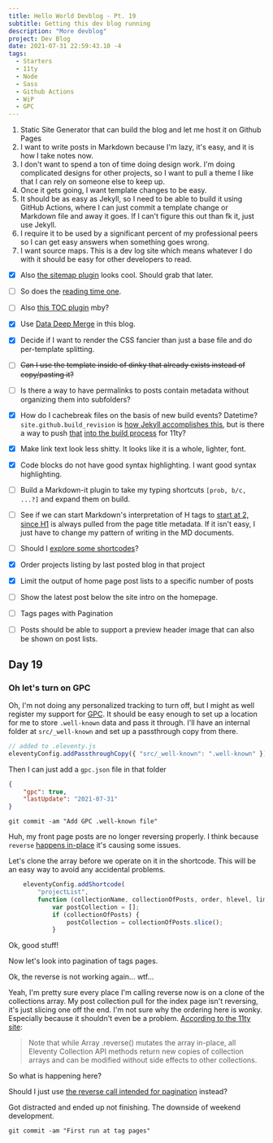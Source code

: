 ```yaml
---
title: Hello World Devblog - Pt. 19
subtitle: Getting this dev blog running
description: "More devblog"
project: Dev Blog
date: 2021-07-31 22:59:43.10 -4
tags:
  - Starters
  - 11ty
  - Node
  - Sass
  - Github Actions
  - WiP
  - GPC
---
```



1. Static Site Generator that can build the blog and let me host it on Github Pages
2. I want to write posts in Markdown because I'm lazy, it's easy, and it is how I take notes now.
3. I don't want to spend a ton of time doing design work. I'm doing complicated designs for other projects, so I want to pull a theme I like that I can rely on someone else to keep up.
4. Once it gets going, I want template changes to be easy.
5. It should be as easy as Jekyll, so I need to be able to build it using GitHub Actions, where I can just commit a template change or Markdown file and away it goes. If I can't figure this out than fk it, just use Jekyll.
6. I require it to be used by a significant percent of my professional peers so I can get easy answers when something goes wrong.
7. I want source maps. This is a dev log site which means whatever I do with it should be easy for other developers to read.

- [x] Also [the sitemap plugin](https://www.npmjs.com/package/@quasibit/eleventy-plugin-sitemap) looks cool. Should grab that later.

- [ ] So does the [reading time one](https://www.npmjs.com/package/eleventy-plugin-reading-time).

- [ ] Also [this TOC plugin](https://github.com/jdsteinbach/eleventy-plugin-toc/) mby?

- [x] Use [Data Deep Merge](https://www.11ty.dev/docs/data-deep-merge/) in this blog.

- [x] Decide if I want to render the CSS fancier than just a base file and do per-template splitting.

<s>

- [ ] Can I use the template inside of dinky that already exists instead of copy/pasting it?

</s>

- [ ] Is there a way to have permalinks to posts contain metadata without organizing them into subfolders?

- [x] How do I cachebreak files on the basis of new build events? Datetime? `site.github.build_revision` is [how Jekyll accomplishes this](https://github.com/jekyll/github-metadata/blob/master/docs/site.github.md), but is there a way to push [that](https://docs.github.com/en/actions/reference/context-and-expression-syntax-for-github-actions#github-context) [into the build process](https://stackoverflow.com/questions/54310050/how-to-version-build-artifacts-using-github-actions) for 11ty?

- [x] Make link text look less shitty. It looks like it is a whole, lighter, font.

- [x] Code blocks do not have good syntax highlighting. I want good syntax highlighting.

- [ ] Build a Markdown-it plugin to take my typing shortcuts `[prob, b/c, ...?]` and expand them on build.

- [ ] See if we can start Markdown's interpretation of H tags to [start at 2, since H1](https://developer.mozilla.org/en-US/docs/Web/HTML/Element/Heading_Elements#multiple_h1) is always pulled from the page title metadata. If it isn't easy, I just have to change my pattern of writing in the MD documents.

- [ ] Should I [explore some shortcodes](https://www.madebymike.com.au/writing/11ty-filters-data-shortcodes/)?

- [x] Order projects listing by last posted blog in that project

- [x] Limit the output of home page post lists to a specific number of posts

- [ ] Show the latest post below the site intro on the homepage.

- [ ] Tags pages with Pagination

- [ ] Posts should be able to support a preview header image that can also be shown on post lists.

## Day 19

### Oh let's turn on GPC

Oh, I'm not doing any personalized tracking to turn off, but I might as well register my support for [GPC](https://globalprivacycontrol.org/). It should be easy enough to set up a location for me to store `.well-known` data and pass it through. I'll have an internal folder at `src/_well-known` and set up a passthrough copy from there.

```javascript
// added to .eleventy.js
eleventyConfig.addPassthroughCopy({ "src/_well-known": ".well-known" });
```

Then I can just add a `gpc.json` file in that folder

```json
{
	"gpc": true,
	"lastUpdate": "2021-07-31"
}
```

`git commit -am "Add GPC .well-known file"`

Huh, my front page posts are no longer reversing properly. I think because `reverse` [happens in-place](https://www.11ty.dev/docs/collections/#sort-descending) it's causing some issues.

Let's clone the array before we operate on it in the shortcode. This will be an easy way to avoid any accidental problems.

```javascript
	eleventyConfig.addShortcode(
		"projectList",
		function (collectionName, collectionOfPosts, order, hlevel, limit) {
			var postCollection = [];
			if (collectionOfPosts) {
				postCollection = collectionOfPosts.slice();
			}
```

Ok, good stuff!

Now let's look into pagination of tags pages.

Ok, the reverse is not working again... wtf...

Yeah, I'm pretty sure every place I'm calling reverse now is on a clone of the collections array. My post collection pull for the index page isn't reversing, it's just slicing one off the end. I'm not sure why the ordering here is wonky. Especially because it shouldn't even be a problem. [According to the 11ty site](https://www.11ty.dev/docs/collections/#advanced-custom-filtering-and-sorting):

> Note that while Array .reverse() mutates the array in-place, all Eleventy Collection API methods return new copies of collection arrays and can be modified without side effects to other collections.

So what is happening here?

Should I just use [the reverse call intended for pagination](https://www.11ty.dev/docs/pagination/#reverse-the-data) instead?

Got distracted and ended up not finishing. The downside of weekend development.

`git commit -am "First run at tag pages"`
